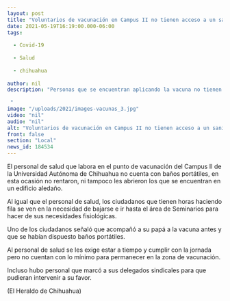 ```yaml
---
layout: post
title: "Voluntarios de vacunación en Campus II no tienen acceso a un sanitario"
date: 2021-05-19T16:19:00.000-06:00
tags:
  
  - Covid-19
  
  - Salud
  
  - chihuahua
  
author: nil
description: "Personas que se encuentran aplicando la vacuna no tienen a donde acudir para hacer de sus necesidades, pues las instalaciones universitarias permanecen cerradas  "
image: "/uploads/2021/images-vacunas_3.jpg"
video: "nil"
audio: "nil"
alt: "Voluntarios de vacunación en Campus II no tienen acceso a un sanitario"
front: false
section: "Local"
news_id: 184534
---
```


El personal de salud que labora en el punto de vacunación del Campus II de la Universidad Autónoma de Chihuahua no cuenta con baños portátiles, en esta ocasión no rentaron, ni tampoco les abrieron los que se encuentran en un edificio aledaño.

Al igual que el personal de salud, los ciudadanos que tienen horas haciendo fila se ven en la necesidad de bajarse e ir hasta el área de Seminarios para hacer de sus necesidades fisiológicas.

Uno de los ciudadanos señaló que acompañó a su papá a la vacuna antes y que se habían dispuesto baños portátiles.

Al personal de salud se les exige estar a tiempo y cumplir con la jornada pero no cuentan con lo mínimo para permanecer en la zona de vacunación.

Incluso hubo personal que marcó a sus delegados sindicales para que pudieran intervenir a su favor.

(El Heraldo de Chihuahua)
